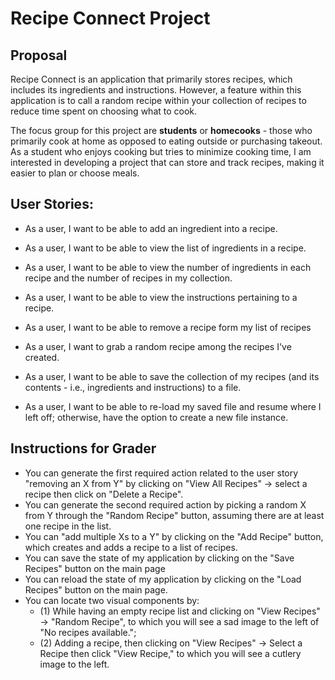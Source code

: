 # Recipe Connect Project

## Proposal
Recipe Connect is an application that primarily stores recipes, which includes its ingredients and instructions. However, a feature within this application is to call a random recipe within your collection of recipes to reduce time spent on choosing what to cook.

The focus group for this project are **students** or **homecooks** - those who primarily cook at home as opposed to eating outside or purchasing takeout. As a student who enjoys cooking but tries to minimize cooking time, I am interested in developing a project that can store and track recipes, making it easier to plan or choose meals.

## User Stories:
- As a user, I want to be able to add an ingredient into a recipe.          
- As a user, I want to be able to view the list of ingredients in a recipe. 
- As a user, I want to be able to view the number of ingredients in each recipe and the number of recipes in my collection.                                                   
- As a user, I want to be able to view the instructions pertaining to a recipe.
- As a user, I want to be able to remove a recipe form my list of recipes   
- As a user, I want to grab a random recipe among the recipes I've created.

- As a user, I want to be able to save the collection of my recipes (and its contents - i.e., ingredients and instructions) to a file.
- As a user, I want to be able to re-load my saved file and resume where I left off; otherwise, have the option to create a new file instance.

## **Instructions for Grader**
- You can generate the first required action related to the user story "removing an X from Y" by clicking on "View All Recipes" -> select a recipe then click on "Delete a Recipe".
- You can generate the second required action by picking a random X from Y through the "Random Recipe" button, assuming there are at least one recipe in the list.
- You can "add multiple Xs to a Y" by clicking on the "Add Recipe" button, which creates and adds a recipe to a list of recipes.
- You can save the state of my application by clicking on the "Save Recipes" button on the main page
- You can reload the state of my application by clicking on the "Load Recipes" button on the main page.
- You can locate two visual components by: 
    - (1) While having an empty recipe list and clicking on "View Recipes" -> "Random Recipe", to which you will see a sad image to the left of "No recipes available."; 
    - (2) Adding a recipe, then clicking on "View Recipes" -> Select a Recipe then click "View Recipe," to which you will see a cutlery image to the left.
